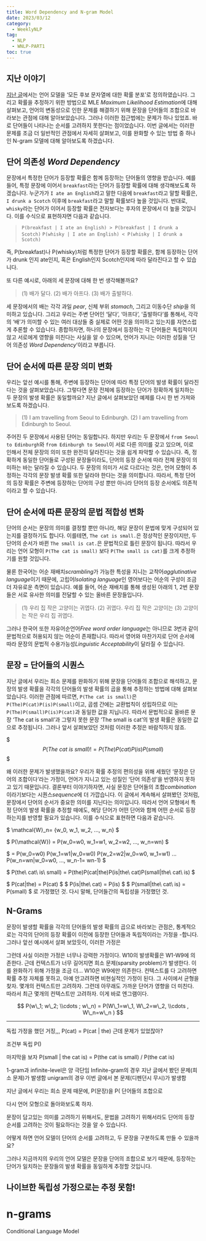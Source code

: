 ```yaml
---
title: Word Dependency and N-gram Model
date: 2023/03/12
category:
  - WeeklyNLP
tag:
  - NLP
  - WNLP-PART1
toc: true
---
```


## 지난 이야기

[지난 글](https://taes.me/Language%20Models/)에서는 언어 모델을 ‘모든 후보 문자열에 대한 확률 분포’로 정의하였습니다. 그리고 확률을 추정하기 위한 방법으로 MLE *Maximum Likelihood Estimation*에 대해 살펴보고, 언어의 변동성으로 인한 문제를 해결하기 위해 문장을 단어들의 조합으로 바라보는 관점에 대해 알아보았습니다. 그러나 이러한 접근법에는 문제가 하나 있었죠. 바로 단어들이 나타나는 순서를 고려하지 못한다는 점이었습니다. 이번 글에서는 이러한 문제를 조금 더 일반적인 관점에서 자세히 살펴보고, 이를 완화할 수 있는 방법 중 하나인 N-gram 모델에 대해 알아보도록 하겠습니다.

## 단어 의존성 *Word Dependency*

문장에서 특정한 단어가 등장할 확률은 함께 등장하는 단어들의 영향을 받습니다. 예를 들어, 특정 문장에 이어서 `breakfast`라는 단어가 등장할 확률에 대해 생각해보도록 하겠습니다. 누군가가 `I ate an English`라고 말한 다음에 `breakfast`라고 말할 확률은, `I drunk a Scotch` 이후에 `breakfast`라고 말할 확률보다 높을 것입니다. 반대로, `whisky`라는 단어가 이어서 등장할 확률은 전자보다는 후자의 문장에서 더 높을 것입니다. 이를 수식으로 표현하자면 다음과 같습니다.

> `P(breakfast | I ate an English) > P(breakfast | I drunk a Scotch)`
> `P(whisky | I ate an English) < P(whisky | I drunk a Scotch)`

즉, P(breakfast)나 P(whisky)처럼 특정한 단어가 등장할 확률은, 함께 등장하는 단어가 drunk 인지 ate인지, 혹은 English인지 Scotch인지에 따라 달라진다고 할 수 있습니다.

또 다른 예시로, 아래의 세 문장에 대해 한 번 생각해볼까요?

> (1) 배가 달다.
> (2) 배가 아프다.
> (3) 배가 출발하다.

세 문장에서의 배는 각각 과일 *pear*, 신체 부위 *stomach*, 그리고 이동수단 *ship*을 의미하고 있습니다. 그리고 우리는 주변 단어인 ‘달다’, ‘아프다’, ‘출발하다’를 통해서, 각각의 ‘배’가 의미할 수 있는 여러 대상들 중 실제로 어떤 것을 의미하고 있는지를 자연스럽게 추론할 수 있습니다. 종합하자면, 하나의 문장에서 등장하는 각 단어들은 독립적이지 않고 서로에게 영향을 미친다는 사실을 알 수 있으며, 언어가 지니는 이러한 성질을 ‘단어 의존성 *Word Dependency*’이라고 부릅니다.

## 단어 순서에 따른 문장 의미 변화

우리는 앞선 예시를 통해, 주변에 등장하는 단어에 따라 특정 단어의 발생 확률이 달라진다는 것을 살펴보았습니다. 그렇다면 문장 전체에 등장하는 단어가 정확하게 일치하는 두 문장의 발생 확률은 동일할까요? 지난 글에서 살펴보았던 예제를 다시 한 번 가져와보도록 하겠습니다.

> (1) I am travelling from Seoul to Edinburgh.
> (2) I am travelling from Edinburgh to Seoul.

주어진 두 문장에서 사용된 단어는 동일합니다. 하지만 우리는 두 문장에서 `from Seoul to Edinburgh`와 `from Edinburgh to Seoul`이 서로 다른 의미를 갖고 있으며, 이로 인해서 전체 문장의 의미 또한 완전히 달라진다는 것을 쉽게 파악할 수 있습니다. 즉, 정확하게 동일한 단어들로 구성된 문장들이라도, 단어의 등장 순서에 따라 전체 문장이 의미하는 바는 달라질 수 있습니다. 두 문장의 의미가 서로 다르다는 것은, 언어 모형이 추정하는 각각의 문장 발생 확률 또한 달라야 한다는 것을 의미합니다. 따라서, 특정 단어의 등장 확률은 주변에 등장하는 단어의 구성 뿐만 아니라 단어의 등장 순서에도 의존적이라고 할 수 있습니다.

## 단어 순서에 따른 문장의 문법 적합성 변화

단어의 순서는 문장의 의미를 결정할 뿐만 아니라, 해당 문장이 문법에 맞게 구성되어 있는지를 결정하기도 합니다. 이를테면, `The cat is small.`은 정상적인 문장이지만, 두 단어의 순서가 바뀐 `The small is cat.`은 문법적으로 틀린 문장이 됩니다. 따라서 우리는 언어 모형이 `P(The cat is small)` 보다 `P(The small is cat)`를 크게 추정하기를 원할 것입니다.

물론 한국어는 어순 재배치*scrambling*가 가능한 특성을 지니는 교착어*agglutinative language*이기 때문에, 고립어*Isolating language*인 영어보다는 어순의 구성이 조금 더 자유로운 측면이 있습니다. 예를 들어, 어순 재배치를 통해 생성된 아래의 1, 2번 문장들은 서로 유사한 의미를 전달할 수 있는 올바른 문장들입니다.

> (1) 우리 집 작은 고양이는 귀엽다.
> (2) 귀엽다. 우리 집 작은 고양이는
> (3) 고양이는 작은 우리 집 귀엽다.

그러나 한국어 또한 자유어순언어*Free word order language*는 아니므로 3번과 같이 문법적으로 허용되지 않는 어순이 존재합니다. 따라서 영어와 마찬가지로 단어 순서에 따라 문장의 문법적 수용가능성*Linguistic Acceptability*이 달라질 수 있습니다.

## 문장 = 단어들의 시퀀스

지난 글에서 우리는 희소 문제를 완화하기 위해 문장을 단어들의 조합으로 해석하고, 문장의 발생 확률을 각각의 단어들의 발생 확률의 곱을 통해 추정하는 방법에 대해 살펴보았습니다. 이러한 관점에 따르면, `P(The cat is small)`은 `P(The)P(cat)P(is)P(small)`이고, 곱셈 간에는 교환법칙이 성립하므로 이는 `P(The)P(small)P(is)P(cat)`과 동일한 값을 지닙니다. 따라서 문법적으로 올바른 문장 ‘The cat is small’과 그렇지 못한 문장 ‘The small is cat’의 발생 확률은 동일한 값으로 추정됩니다. 그러나 앞서 살펴보았던 것처럼 이러한 추정은 바람직하지 않죠.

$$$ P(The\ cat\ is\ small) != P(The)P(cat)P(is)P(small) $$$

왜 이러한 문제가 발생했을까요? 우리가 확률 추정의 편의성을 위해 세웠던 ‘문장은 단어의 조합이다’라는 가정이, 언어가 지니고 있는 성질인 ‘단어 의존성’을 반영하지 못하고 있기 때문입니다. 결론부터 이야기하자면, 사실 문장은 단어들의 조합*combination*이라기보다는 시퀀스*sequence*에 더 가깝습니다. 이 글에서 계속해서 살펴봤던 것처럼, 문장에서 단어의 순서가 중요한 의미를 지닌다는 의미입니다. 따라서 언어 모형에서 특정 단어의 발생 확률을 추정할 때에도, 해당 단어가 어떤 단어와 함께 어떤 순서로 등장하는지를 반영할 필요가 있습니다. 이를 수식으로 표현하면 다음과 같습니다.

$ \mathcal{W}\_n= \{w\_0, w\_1, w\_2, ..., w\_n\} $

$ P(\mathcal{W}) = P(w\_0=w0, w\_1=w1, w\_2=w2, ..., w\_n=wn) $

$ = P(w\_0=w0) P(w\_1=w1|w\_0=w0) P(w\_2=w2|w\_0=w0, w\_1=w1) ... P(w\_n=wn|w\_0=w0, ..., w\_n-1= wn-1) $

$ P(the\ cat\ is\ small) = P(the)P(cat|the)P(is|the\ cat)P(small|the\ cat\ is) $

$ P(cat|the) = P(cat) $
$ P(is|the\ cat) = P(is) $
$ P(small|the\ cat\ is) = P(small) $ 로 가정했던 것. 다시 말해, 단어들간의 독립성을 가정했던 것.


## N-Grams

문장이 발생할 확률을 각각의 단어들의 발생 확률의 곱으로 바라보는 관점은, 통계적으로는 각각의 단어의 등장 확률이 이전에 등장한 단어들과 독립적이라는 가정을 -합니다. 그러나 앞선 예시에서 살펴 보았듯이, 이러한 가정은 

그런데 사실 이러한 가정은 너무나 강력한 가정이다. W10의 발생확률은 W1-W9에 의존한다. 근데 컨텍스트가 너무 길어지면 희소 문제(sparsity problem)가 발생한다. 이를 완화하기 위해 가정을 조금  더… W10은 W9에만 의존한다. 컨텍스트를 다 고려하면 확률 추정 자체를 못하고, 아예 안고려하면 비현실적인 가정이 된다. 그 사이에서 균형을 찾자. 몇개의 컨텍스트만 고려하자. 그런데 아무래도 가까운 단어가 영향을 더 미친다. 따라서 최근 몇개의 컨텍스트만 고려하자. 이게 바로 엔그램이다.

$$ P(w\_1; w\_2; \\cdots ; w\_n) = P(W\_1=w\_1, W\_2=w\_2, \\cdots , W\_n=w\_n ) $$

----

독립 가정을 했던 거징,,,
P(cat) = P(cat | the)
근데 문제가 있었잖아?

조건부 독립
P()

마지막을 보자
P(small | the cat is) = P(the cat is small) / P(the cat is)

1-gram과 infinite-level은 양 극단임
Infinite-gram의 경우 지난 글에서 봤던 문제(희소 문제)가 발생함
unigram의 경우 이번 글에서 본 문제(디펜던시 무시)가 발생함

지난 글에서 우리는 희소 문제 때문에, P(문장)을 P(
단어들의 조합으로

다시 언어 모형으로 돌아와보도록 하자.


문장이 담고있는 의미를 고려하기 위해서도, 문법을 고려하기 위해서라도 단어의 등장 순서를 고려하는 것이 필요하다는 것을 알 수 있습니다.

어떻게 하면 언어 모델이 단어의 순서를 고려하고, 두 문장을 구분하도록 만들 수 있을까요?

그러나 지금까지의 우리의 언어 모델은 문장을 단어의 조합으로 보기 때문에, 등장하는 단어가 일치하는 문장들의 발생 확률을 동일하게 추정할 것입니다.

## 나이브한 독립성 가정으로는 추정 못함!



# n-grams


Conditional Language Model
<script type="text/x-mathjax-config">MathJax.Hub.Config({tex2jax: {inlineMath:[['$','$']]}});</script><script src='https://cdnjs.cloudflare.com/ajax/libs/mathjax/2.7.5/latest.js?config=default' async></script>
